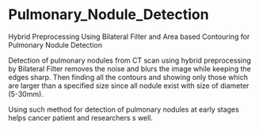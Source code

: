 # Pulmonary_Nodule_Detection
Hybrid Preprocessing Using Bilateral Filter and Area based Contouring for Pulmonary Nodule Detection


Detection of pulmonary nodules from CT scan using hybrid preprocessing by Bilateral Filter removes the noise and blurs the image while keeping the edges sharp. Then finding all the contours and showing only those which are larger than a specified size since all nodule exist with size of diameter (5-30mm).

Using such method for detection of pulmonary nodules at early stages helps cancer patient and researchers s well.
